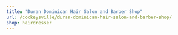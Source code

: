 ```yaml
---
title: "Duran Dominican Hair Salon and Barber Shop"
url: /cockeysville/duran-dominican-hair-salon-and-barber-shop/
shop: hairdresser
---
```

